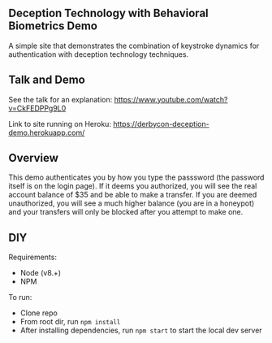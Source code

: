 ## Deception Technology with Behavioral Biometrics Demo

A simple site that demonstrates the combination of keystroke dynamics for authentication with deception technology techniques.

## Talk and Demo
See the talk for an explanation: https://www.youtube.com/watch?v=CkFEDPPg9L0

Link to site running on Heroku: https://derbycon-deception-demo.herokuapp.com/

## Overview

This demo authenticates you by how you type the passsword (the password itself is on the login page).  If it deems you authorized, you will see the real account balance of $35 and be able to make a transfer.  If you are deemed unauthorized, you will see a much higher balance (you are in a honeypot) and your transfers will only be blocked after you attempt to make one. 

## DIY

Requirements:
  - Node (v8.+)
  - NPM

To run:
  - Clone repo
  - From root dir, run `npm install`
  - After installing dependencies, run `npm start` to start the local dev server
